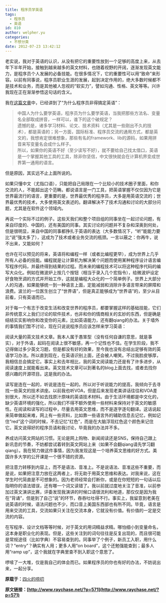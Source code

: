```yaml
---
title: 程序员学英语
tags:
  - 程序员
  - 英语
id: 810
author: welpher.yu
categories:
  - 不想分类
date: 2012-07-23 13:42:12
---
```


老实说，我对于英语的认识，从没有把它的重要性放到一个足够的高度上来，从去年下半年开始，接触到越来越多的英文材料，也随着视野的开阔，逐渐发现英文能力，是程序员个人发展的必备技能。在很多情况下，它的重要性可以用“致命”来形容。以前有同事说，程序员职业生涯的发展，起到决定作用的，绝大多数时候都不是技术和业务，而是其他被人忽视的“软实力”，譬如沟通、性格、英文等等。兴许我现在正在渐渐参悟这句话的含义。

我在[这篇文章](http://www.raychase.net/?p=359)中，已经讲到了“为什么程序员非得搞定英语”：
  > 中国人为什么要学英语，程序员为什么要学英语，当我把那些方法名、变量名全部取成拼音，一样可以，谁下的这个破规定？      
> 遗憾的是，诸多学习材料、论文、技术资料（尤其是一些刚出不久的技术），都是英语的；另一方面，国际标准、程序员交流的通用方式，都是英文的，我想肯定很难想象，那些有名的framework、lib的源码，如果用拼音来写变量名会成什么样子。       
> 所以，如果你的英语不好（至少读写不好），就不要给自己找太借口，英语是一个掌握其他工具的工具，除非你坚信，中文很快就会在计算机界变成世界第一通用的语言。  

但是原因，其实远不止上面所说的。

如果只懂中文（尤指口语），只能把自己局限在一个比较小的技术圈子里面，和你交流的人，不能超出这个范畴。都说语言是一门工具，把英语掌握不仅仅因为它是世界最流行的语言，更重要的是，世界最优秀的程序员，大多是用英语交流的；世界最优秀的技术，大多使用英文表述的。翻译解决不了技术沟通和讨论的大部分问题，尤其是在软件这个领域内。

再说一个实际不过的例子。这些天我们和整个项目组的同事坐在一起讨论问题，有来自印度的、中国的，还有美国的同事。其实讨论的问题并不复杂和深奥到何处，但是很明显，来自中国的同事都挣扎于英语的表达（大多数情况下，“听”能能力要比“说”强太多了），这成为了技术或者业务交流的瓶颈。一言以蔽之：你再牛，说不出来，又能如何？

也许在可以预见的将来，英语将和编程一样（或者比编程更早），成为世界上几乎所有人必备的技能。编程就是让计算机为解决某个问题而使用某种程序设计语言编写程序代码，并最终得到结果的过程。而未来的编程技术可以将这种程序代码的编写大众化。例如在微波炉上按几个按钮（相当于录入几个宏指令），给微波炉设定好食物烹调的方式并开始工作，这就是编程大众化的一个简单例子。世界上大部分人的沟通，如果能够统一到一种语言上面，定能减弱和消除许多语言带来的屏障和浪费。波兰的一位医生创立了“世界语”，但是真正能够成为“世界语”的，至少从目前看，只有英语而已。

对于每一个有志于改变生活和改变世界的程序员，都要掌握这样的基础技能，它们非传统意义上我们讨论的软件技术，也非和你的情商相关的玄妙的东西，但是确是结结实实影响你和改变你的元素，比如英语能力，还有翻qiang的办法。关于墙外的事情我们暂不讨论，现在只说说程序员应该怎样来学习英语：

阅读大量的英文技术文章。我本人属于愚笨型（没有任何自谦的意思，就是事实），对于外语，起码在阅读上很不敏感，再一个记性也不佳。在学生阶段，我不记得做过多少英文习题，但是都没有好的效果，至今我也没有总结出足够有效的英语学习办法。所以直到现在，在英语识别上面，还会被人嘲笑。不过我脸皮够厚，我相信总会搞定它。事实上和去年相比，我的英文阅读能力还是有了许多进步，从阅读速度上就能看出来。英文技术文章可以到著名的blog上面去找，或者去找你感兴趣的开源项目。这是我的办法。

读写是连在一起的，听说是连在一起的。所以对于听说能力的提高，我倾向于去寻找一些英文的技术讲座。以前我也听VOA，但是后来发现老美讲话往往和VOA差别很大，所以还不如去找原汁原味的英语技术材料。由于生活环境都是中文化的，缺少英语环境的强化，所以我们不得不额外使用一些材料来保持对于英文的敏感性。在阅读和读写的过程中，尽量去用英文思维，而不是逐字逐句翻译。这话说起来简单做起来难，网上有一些资料，比如靠一些语言外的辅助信息去记忆，例如记住“red”这个词的时候，不去记忆“红色”，而是在大脑浮现红色这个颜色来记住它。英文说得好的程序员请和我讨论，毕竟我的办法并不多。

养成访问英文网站的习惯。无论是网上购物、新闻阅读还是SNS，保持自己跟上新讯息的节奏，不妨都尝试着转到英文网站上来（如果不会翻qiang请先学习翻qiang）。我在努力做这件事情，因为我发现这是一个培养英文思维的好方式。美国许多大学的公开课是一个很不错的资源。

把注意力转移到内容上，而不是语法、音准上。不是说语法、音准这些不重要，而是说，如果把注意力放在这两者上，将无助于用英文思维和表达。对我来说，这在学生时代简直是不可想象的。因为老师经常会打断你，或是在你短短的一句话以后指明你的语法错误，还有哪一个词又读错了。我以前就过度地关注了音准，以前参加过英文演讲比赛，评委发现我演讲的时候口语很流利和地道，那仅仅是因为我在“背诵”，但是到了自己“说”的环节，吞吞吐吐得不行。事实上，我留意到老美在说英语的时候，语法问题也不少，而口音上美国东西部也有所不同。毕竟，语言是用来交流的工具，交流如果只关注在交流本身，它就没有价值。有价值的一定是交流的内容。

在写程序、设计文档等等时候，对于英文的用词精益求精。哪怕细小到变量命名，这本身是职业化的表现。但是，这些关注到的词句往往是反复出现的，而且很可能是常规途径（比如字典）不容易查到的。同事举了个例子，新员工入职，用什么词？“entry”？确实有人用；更多人用“on board”，这个还勉强能查到；最多人用“ramp up”，这个我就在字典里查不到入职这个意思了。

啰嗦了一大堆，仅是我自己的体会而已。如果程序员的你也有好的办法，不妨说出来，一起分享。

**原载于：**[四火的唠叨](http://www.raychase.net/)

**原文链接：[http://www.raychase.net/?p=571](http://www.raychase.net/?p=571)**